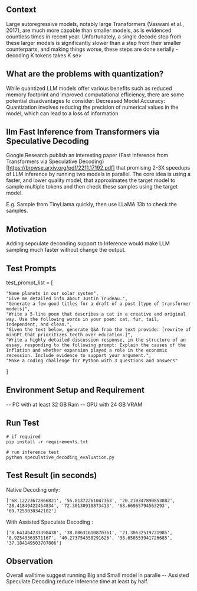 ## Context
Large autoregressive models, notably large Transformers (Vaswani et al., 2017), are much more capable than smaller models, as is evidenced countless times in recent year.
Unfortunately, a single decode step from these larger models is significantly slower than a step from their smaller counterparts, and making things worse, these steps are done serially - decoding K tokens takes K se>

## What are the problems with quantization?
While quantized LLM models offer various benefits such as reduced memory footprint and improved computational efficiency, there are some potential disadvantages to consider: Decreased Model Accuracy: Quantization involves reducing the precision of numerical values in the model, which can lead to a loss of information

## llm Fast Inference from Transformers via Speculative Decoding
Google Research publish an interesting paper (Fast Inference from Transformers via Speculative Decoding)[https://browse.arxiv.org/pdf/2211.17192.pdf] that promising 2-3X speedups of LLM inference by running two models in parallel. The core idea is using a faster, and lower quality model, that approximates the target model to sample multiple tokens and then check these samples using the target model.  

E.g. Sample from TinyLlama quickly, then use LLaMA 13b to check the samples.

## Motivation
Adding sepculate deconding support to Inference would make LLM sampling much faster without change the output.

## Test Prompts
test_prompt_list = [
```
"Name planets in our solar system",        
"Give me detailed info about Justin Trudeau.",                 
"Generate a few good titles for a draft of a post [type of transformer models]",
"Write a 5-line poem that describes a cat in a creative and original way. Use the following words in your poem: cat, fur, tail, independent, and clean.",
"Given the text below, generate Q&A from the text provide: [rewrite of minGPT that prioritizes teeth over education.]",
"Write a highly detailed discussion response, in the structure of an essay, responding to the following prompt: Explain the causes of the Inflation and whether expansion played a role in the economic recession. Include evidence to support your argument.",
"Make a coding challenge for Python with 3 questions and answers"
```
]

## Environment Setup and Requirement 
-- PC with at least 32 GB Ram
-- GPU with 24 GB VRAM

## Run Test 
```
# if required
pip install -r requirements.txt

# run inference test
python speculative_decoding_evaluation.py
```

## Test Result (in seconds)
Native Decoding only:
```
['68.12223672866821', '55.81372261047363', '20.210347890853882', '28.41849422454834', '72.30130910873413', '68.66965794563293', '69.7259030342102']
```
With Assisted Speculate Decoding :
```
['8.641464233398438', '38.08631610870361', '21.30632519721985', '8.92543363571167', '40.273754358291626', '38.650553941726685', '37.184149503707886']
```
## Observation 
Overall walltime suggest running Big and Small model in paralle -- Assisted Speculate Decoding reduce inference time at least by half.

